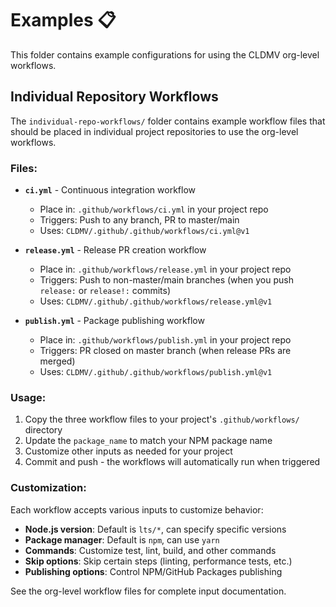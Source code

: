 # Examples 📋

This folder contains example configurations for using the CLDMV org-level workflows.

## Individual Repository Workflows

The `individual-repo-workflows/` folder contains example workflow files that should be placed in individual project repositories to use the org-level workflows.

### Files:

- **`ci.yml`** - Continuous integration workflow

  - Place in: `.github/workflows/ci.yml` in your project repo
  - Triggers: Push to any branch, PR to master/main
  - Uses: `CLDMV/.github/.github/workflows/ci.yml@v1`

- **`release.yml`** - Release PR creation workflow

  - Place in: `.github/workflows/release.yml` in your project repo
  - Triggers: Push to non-master/main branches (when you push `release:` or `release!:` commits)
  - Uses: `CLDMV/.github/.github/workflows/release.yml@v1`

- **`publish.yml`** - Package publishing workflow
  - Place in: `.github/workflows/publish.yml` in your project repo
  - Triggers: PR closed on master branch (when release PRs are merged)
  - Uses: `CLDMV/.github/.github/workflows/publish.yml@v1`

### Usage:

1. Copy the three workflow files to your project's `.github/workflows/` directory
2. Update the `package_name` to match your NPM package name
3. Customize other inputs as needed for your project
4. Commit and push - the workflows will automatically run when triggered

### Customization:

Each workflow accepts various inputs to customize behavior:

- **Node.js version**: Default is `lts/*`, can specify specific versions
- **Package manager**: Default is `npm`, can use `yarn`
- **Commands**: Customize test, lint, build, and other commands
- **Skip options**: Skip certain steps (linting, performance tests, etc.)
- **Publishing options**: Control NPM/GitHub Packages publishing

See the org-level workflow files for complete input documentation.
